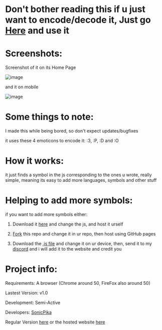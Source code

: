 # Don't bother reading this if u just want to encode/decode it, Just go [Here](https://sonicpikalidny.github.io/KoteykasCypherMDL) and use it

# Screenshots:

Screenshot of it on its Home Page

![image](https://github.com/user-attachments/assets/56cb8aaa-3d7b-4501-80fc-f7b63524bc3d)

and it on mobile

![image](https://github.com/user-attachments/assets/fbecc2d5-ae7a-45ee-b687-be76d1c12885)

# Some things to note:

I made this while being bored, so don't expect updates/bugfixes

it uses these 4 emoticons to encode it: :3, :P, :D and :O

# How it works:

it just finds a symbol in the js corresponding to the ones u wrote, really simple, meaning its easy to add more languages, symbols and other stuff

# Helping to add more symbols:

if you want to add more symbols either:

1. Download it [here](https://github.com/SonicPikaLiDNY/KoteykasCypherMDL/archive/refs/heads/main.zip) and change the js, and host it urself

2. [Fork](https://github.com/SonicPikaLiDNY/KoteykasCypherMDL/fork) this repo and change it in ur repo, then host using GitHub pages

3. Download the [.js file](https://github.com/SonicPikaLiDNY/KoteykasCypherMDL/blob/main/script.js) and change it on ur device, then, send it to my [discord](https://dsc.gg/lidny) and i will add it to the website and credit you

# Project info:

Requirements: A browser (Chrome around 50, FireFox also around 50)

Lastest Version: v1.0

Development: Semi-Active

Developers: [SonicPika](https://github.com/SonicPikaLiDNY/)

Regular Version [here](https://github.com/LiDNY/KoteykasCypher) or the hosted website [here](https://lidny.github.io/KoteykasCypher/)
